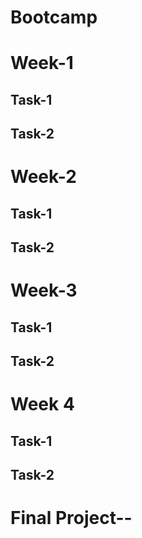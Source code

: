 # Bootcamp

# Week-1
## Task-1
## Task-2
# Week-2
## Task-1 
## Task-2
# Week-3
## Task-1
## Task-2
# Week 4
## Task-1
## Task-2
# Final Project--
